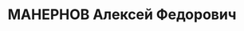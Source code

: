 ---
title: МАНЕРНОВ Алексей Федорович
description: 'Род. в 1905, Азербайджан, г. Баку, русский, обр.: образования не имел,
  бывший член партии ВКП(б). Проживал: г. Туапсе. Машинист депо ст.Туапсе.

  Обв. в том, что был участником троцкистской организации. Приговор: ВК ВС СССР, 19.12.1937
  – к 10 годам заключения.

  Реабилитирован ВК ВС СССР 25.07.1961'
---